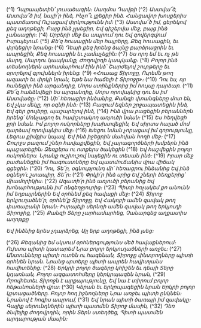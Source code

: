 
(^1) _Դպրապետին՝ լուսածագին։ Սաղմոս Դավթի_
(^2) _Աստվա՜ծ, Աստվա՜ծ իմ, նայի՛ր ինձ,
Ինչո՞ւ լքեցիր ինձ.
Հանցավոր խոսքերիս պատճառով
Ուշացավ փրկությունն իմ։_
(^3) _Աստվա՜ծ իմ, ցերեկով քեզ աղոթեցի,
Բայց ինձ չլսեցիր,
Եվ գիշերվա մեջ, բայց ինձ չանսացիր։_
(^4) _Սրբերի մեջ ես ապրում դու
Եվ գովերգվում Իսրայելում։_
(^5) _Քե՛զ հուսացին մեր հայրերը,
Քեզ հուսացին, եւ փրկեցիր նրանց։_
(^6) _Դեպի քեզ իրենց ձայնը բարձրացրին եւ ապրեցին,
Քեզ հուսացին եւ չամաչեցին։_
(^7) _Ես որդ եմ եւ ոչ թե մարդ,
Մարդու կապկանք,
Ժողովրդի կապկանք։_
(^8) _Բոլոր ինձ տեսնողներն արհամարհում էին ինձ՝
Շարժելով շուրթերը եւ օրորելով գլուխներն իրենց._
(^9) _«Հուսաց Տիրոջը,
Ուրեմն թող ազատի եւ փրկի նրան,
Եթե նա հաճելի է Տիրոջը»։_
(^10) _Դու ես, որ հանեցիր ինձ արգանդից,
Մորս ստինքներից իմ հույսը դարձար._
(^11) _Քե՜զ հանձնվեցի ես արգանդից,
Մորս որովայնից դու ես իմ Աստվածը։_
(^12) _Մի՛ հեռացիր ինձանից,
Քանզի վտանգները մոտ են,
Եվ չկա մեկը, որ օգնի ինձ։_
(^13) _Բազում եզներ շրջապատեցին ինձ,
Եվ գեր ցուլերը, պաշարելով ինձ,_
(^14) _Ինձ վրա բացեցին բերաններն իրենց՝
Մռնչացող եւ հափշտակող առյուծի նման։_
(^15) _Ես հեղվեցի ջրի նման.
Իմ բոլոր ոսկորները խախտվեցին,
Եվ սիրտս հալած մոմ դարձավ որովայնիս մեջ։_
(^16) _Խեցու նման չորացավ իմ զորությունը,
Լեզուս քիմքիս կպավ,
Եվ ինձ իջեցրին մահվան հողի մեջ։_
(^17) _Շուրջս բազում շներ հավաքվեցին,
Եվ չարագործների խմբերն ինձ պաշարեցին։
Ձեռքերս ու ոտքերս ծակեցին_
(^18) _Եվ հաշվեցին բոլոր ոսկորներս.
Նրանք ուշիուշով նայեցին ու տեսան ինձ։_
(^19) _Իրար մեջ բաժանեցին իմ հագուստները
Եվ պատմուճանիս վրա վիճակ գցեցին։_
(^20) _Դու, Տե՜ր, օգնությունդ մի՛ հեռացրու ինձանից
Եվ ինձ օգնելո՛ւ շտապիր, Տե՜ր։_
(^21) _Փրկի՛ր ինձ սրից
Եվ շների ձեռքերից՝ միամորիկիս։_
(^22) _Ազատի՛ր ինձ առյուծի բերանից
Եվ խոնարհությունն իմ՝ ռնգեղջյուրից։_
(^23) _Պիտի հռչակեմ քո անունն իմ եղբայրներին
Եվ օրհնեմ քեզ հավաքի մեջ։_
(^24) _Տիրոջ երկյուղածնե՛ր, օրհնե՛ք Տիրոջը,
Եվ Հակոբի ամեն զավակ թող փառաբանի նրան։
Իսրայելի սերնդի ամեն զավակ թող երկյուղի Տիրոջից,_
(^25) _Քանզի Տերը չարհամարհեց,
Չանարգեց աղքատիս աղոթքը_


_Եվ ինձնից երես չդարձրեց,
Այլ երբ աղոթեցի, ինձ լսեց։_

(^26) _Քեզանից եմ սկսում օրհներգությունս մեծ հավաքներում։
Ուխտս պիտի կատարեմ
Նրա բոլոր երկյուղածների առջեւ։_
(^27) _Անտունները պիտի ուտեն ու հագենան,
Տիրոջը փնտրողները պիտի օրհնեն նրան.
Նրանց սրտերը պիտի ապրեն հավիտյանս հավիտենից։_
(^28) _Երկրի բոլոր ծագերը կհիշեն եւ դեպի Տերը կդառնան,
Բոլոր ազգատոհմերը կերկրպագեն նրան,_
(^29) _Որովհետեւ Տիրոջն է արքայությունը,
Եվ նա է տիրում բոլոր հեթանոսների վրա։_
(^30) _Կերան եւ երկրպագեցին նրան
Երկրի բոլոր կշտացածները.
Բոլոր հող իջնողները
Նրա առջեւ պիտի ընկնեն։
Նրանով է հոգիս ապրում,_
(^31) _Եվ նրան պիտի ծառայի իմ զավակը։
Գալիք սերունդներին պիտի պատմեն Տիրոջ մասին,_
(^32) _Դեռ ծնվելիք ժողովրդին, որին Տերն ստեղծեց,
Պիտի պատմեն արդարության մասին։_
